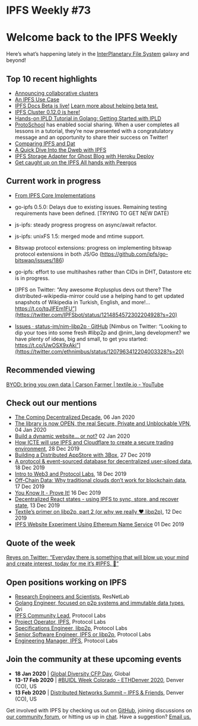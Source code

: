 # IPFS Weekly #73

# Welcome back to the IPFS Weekly

Here’s what’s happening lately in the [InterPlanetary File System](https://ipfs.io/) galaxy and beyond! 

## Top 10 recent highlights

* [Announcing collaborative clusters](https://blog.ipfs.io/2020-01-09-collaborative-clusters/)
* [An IPFS Use Case](https://medium.com/pinata/an-ipfs-use-case-6c46349cb1)
* [IPFS Docs Beta is live!](https://docs-beta.ipfs.io/) [Learn more about helping beta test.](https://blog.ipfs.io/2020-01-07-ipfs-docs-beta/)
* [IPFS Cluster 0.12.0 is here!](https://cluster.ipfs.io/news/0.12.0_release/)
* [Hands-on IPLD Tutorial in Golang: Getting Started with IPLD](https://simpleaswater.com/hands-on-ipld-tutorial-in-golang/)
* [ProtoSchool](https://proto.school/) has enabled social sharing. When a user completes all lessons in a tutorial, they’re now presented with a congratulatory message and an opportunity to share their success on Twitter!
* [Comparing IPFS and Dat](https://medium.com/@jaygraber/comparing-ipfs-and-dat-8f3891d3a603) 
* [A Quick Dive Into the Dweb with IPFS](https://www.youtube.com/watch?v=EmxUyuCD37Q&feature=emb_logo)
* [IPFS Storage Adapter for Ghost Blog with Heroku Deploy](https://blog.fission.codes/ipfs-storage-adapter-for-ghost-blog-heroku-deploy/)
* [Get caught up on the IPFS All hands with Peergos](https://www.youtube.com/watch?v=sHw3sY7OvXU&feature=youtu.be)

## Current work in progress

* [From IPFS Core Implementations](https://github.com/ipfs/team-mgmt/issues/992#issuecomment-573746115)
 * go-ipfs 0.5.0: Delays due to existing issues. Remaining testing requirements have been defined. [TRYING TO GET NEW DATE)
 * js-ipfs: steady progress progress on async/await refactor.
 * js-ipfs: unixFS 1.5: merged mode and mtime support.
 * Bitswap protocol extensions: progress on implementing bitswap protocol extensions in both JS/Go (https://github.com/ipfs/go-bitswap/issues/186)
 * go-ipfs: effort to use multihashes rather than CIDs in DHT, Datastore etc is in progress.

* [IPFS on Twitter: “Any awesome #cplusplus devs out there? The distributed-wikipedia-mirror could use a helping hand to get updated snapshots of Wikipedia in Turkish, English, and more!… https://t.co/tqJlFEm1FU”](https://twitter.com/IPFSbot/status/1214854572302204928?s=20)
* [Issues · status-im/nim-libp2p · GitHub](https://github.com/status-im/nim-libp2p/issues) [Nimbus on Twitter: “Looking to dip your toes into some fresh #libp2p and @nim_lang development? we have plenty of ideas, big and small, to get you started: https://t.co/UwOSX9xAki”](https://twitter.com/ethnimbus/status/1207963412204003328?s=20)

## Recommended viewing

[BYOD: bring you own data | Carson Farmer | textile.io - YouTube](https://www.youtube.com/watch?v=glbV7azZ0vY&feature=youtu.be)

## Check out our mentions

* [The Coming Decentralized Decade](https://morningconsult.com/opinions/the-coming-decentralized-decade/), 06 Jan 2020
* [The library is now OPEN, the real Secure, Private and Unblockable VPN](https://medium.com/rtrade-technologies/the-library-is-now-open-the-real-secure-private-and-unblockable-vpn-ec9d0e4c81d8), 04 Jan 2020
* [Build a dynamic website… or not?](https://hacdias.com/2020/01/02/6/dynamic-static/) 02 Jan 2020
* [How ICTE will use IPFS and Cloudflare to create a secure trading environment](https://themerkle.com/how-icte-will-use-ipfs-and-cloudflare-to-create-a-secure-trading-environment/), 28 Dec 2019
* [Building a Distributed AppStore with 3Box](https://medium.com/3box/building-a-distributed-appstore-with-3box-ef7345aab34e), 27 Dec 2019
* [A protocol & event-sourced database for decentralized user-siloed data](https://blog.textile.io/introducing-textiles-threads-protocol/), 18 Dec 2019
* [Intro to Web3 and Protocol Labs](https://www.youtube.com/watch?v=d-iigN2WjvY&feature=emb_logo), 18 Dec 2019
* [Off-Chain Data: Why traditional clouds don’t work for blockchain data](https://medium.com/pinata/off-chain-data-63bca5a9c266), 17 Dec 2019
* [You Know It - Prove It!](https://medium.com/@johngrant/you-know-it-prove-it-3597040ca9ee) 16 Dec 2019
* [Decentralized React states - using IPFS to sync, store, and recover state](https://www.youtube.com/watch?list=PLNBNS7NRGKMH-zMH-MG7wSszTThAKFi3S&v=wnnkaqpArmQ&feature=emb_logo), 13 Dec 2019
* [Textile’s primer on libp2p, part 2 (or why we really ❤️ libp2p)](https://blog.textile.io/textiles-primer-on-libp2p-part-2-or-why-we-really-libp2p/), 12 Dec 2019
* [IPFS Website Experiment Using Ethereum Name Service](https://www.increaseo.com/eth-domains-ipfs/) 01 Dec 2019

## Quote of the week

[Reyes on Twitter: “Everyday there is something that will blow up your mind and create interest, today for me it’s #IPFS. 🤯”](https://twitter.com/Jorgert1205/status/1215492174806122496?s=20)

## Open positions working on IPFS

* [Research Engineers and Scientists](https://research.protocol.ai/posts/201912-resnetlab-launch/), ResNetLab
* [Golang Engineer, focused on p2p systems and immutable data types](https://twitter.com/qri_io/status/1207709551828635656?s=20), Qri
* [IPFS Community Lead](https://jobs.lever.co/protocol/71c4a9b9-af90-4ce9-9dba-8b72507997bf), Protocol Labs
* [Project Operator, IPFS](https://jobs.lever.co/protocol/135cecff-ecc4-49ca-b516-61b63fd4d9ef), Protocol Labs
* [Specifications Engineer, libp2p](https://jobs.lever.co/protocol/0ee37e17-5fb3-4b0f-8559-e5fca363e268), Protocol Labs
* [Senior Software Engineer, IPFS or libp2p](https://jobs.lever.co/protocol/82793e56-124f-484c-bf13-357ef0b45bc6), Protocol Labs
* [Engineering Manager, IPFS](https://jobs.lever.co/protocol/3f0787e8-58b3-4122-a1ea-424561d2658f), Protocol Labs


## Join the community at these upcoming events

* **18 Jan 2020** | [Global Diversity CFP Day](https://www.globaldiversitycfpday.com/), Global
* **13-17 Feb 2020** | [#BUIDL Week Colorado - ETHDenver 2020](https://www.ethdenver.com/buidlweek/), Denver (CO), US
* **13 Feb 2020** | [Distributed Networks Summit – IPFS & Friends](https://www.eventbrite.com/e/distributed-networks-summit-ipfs-friends-tickets-86959928487?aff=textileio), Denver (CO), US

Get involved with IPFS by checking us out on [GitHub](https://github.com/ipfs), joining discussions on [our community forum](https://discuss.ipfs.io/), or hitting us up in [chat](https://riot.im/app/#/room/#ipfs:matrix.org). Have a suggestion? [Email us.](mailto:newsletter@ipfs.io)
